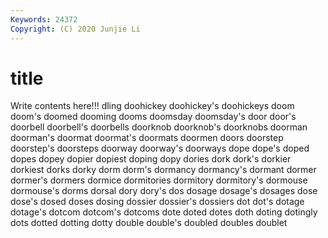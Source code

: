 ```yaml
---
Keywords: 24372
Copyright: (C) 2020 Junjie Li
---
```


# title

Write contents here!!!
dling 
doohickey 
doohickey's 
doohickeys 
doom
doom's 
doomed 
dooming 
dooms 
doomsday 
doomsday's 
door 
door's 
doorbell 
doorbell's
doorbells 
doorknob 
doorknob's 
doorknobs 
doorman 
doorman's 
doormat 
doormat's 
doormats 
doormen
doors 
doorstep 
doorstep's 
doorsteps 
doorway 
doorway's 
doorways 
dope 
dope's 
doped
dopes 
dopey 
dopier 
dopiest 
doping 
dopy 
dories 
dork 
dork's 
dorkier
dorkiest 
dorks 
dorky 
dorm 
dorm's 
dormancy 
dormancy's 
dormant 
dormer 
dormer's
dormers 
dormice 
dormitories 
dormitory 
dormitory's 
dormouse 
dormouse's 
dorms 
dorsal 
dory
dory's 
dos 
dosage 
dosage's 
dosages 
dose 
dose's 
dosed 
doses 
dosing
dossier 
dossier's 
dossiers 
dot 
dot's 
dotage 
dotage's 
dotcom 
dotcom's 
dotcoms
dote 
doted 
dotes 
doth 
doting 
dotingly 
dots 
dotted 
dotting 
dotty
double 
double's 
doubled 
doubles 
doublet 
